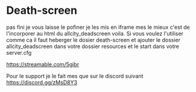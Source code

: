 # Death-screen


pas fini je vous laisse le pofiner je les mis en iframe mes le mieux c'est de l'incorporer au html du allcity_deadscreen voila.
Si vous voulez l'utiliser comme ca il faut heberger le dosier death-screen et ajouter le dossier allcity_deadscreen dans votre dossier resources et le start dans votre server.cfg 

https://streamable.com/5gibr

Pour le support je le fait mes que sur le discord suivant https://discord.gg/zMsD8Y3 
